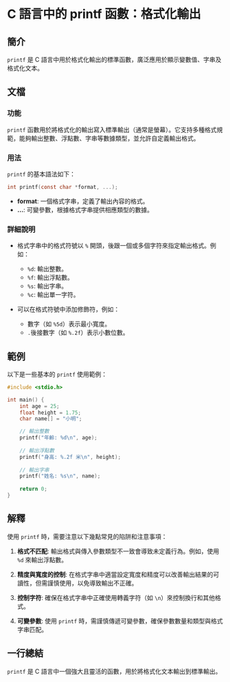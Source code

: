 <!--
Meta Description: # C 語言中的 printf 函數：格式化輸出 ## 簡介 `printf` 是 C 語言中用於格式化輸出的標準函數，廣泛應用於顯示變數值、字串及格式化文本。 ## 文檔 ### 功能 `printf` 函數用於將格式化的輸出寫入標準輸出（通常是螢幕）。它支持多種格式規範，能夠輸出整數、浮點數、字...
Meta Keywords: printf, int, char, format, 可變參數
-->

# C 語言中的 printf 函數：格式化輸出

## 簡介
`printf` 是 C 語言中用於格式化輸出的標準函數，廣泛應用於顯示變數值、字串及格式化文本。

## 文檔
### 功能
`printf` 函數用於將格式化的輸出寫入標準輸出（通常是螢幕）。它支持多種格式規範，能夠輸出整數、浮點數、字串等數據類型，並允許自定義輸出格式。

### 用法
`printf` 的基本語法如下：

```c
int printf(const char *format, ...);
```

- **format**: 一個格式字串，定義了輸出內容的格式。
- **...**: 可變參數，根據格式字串提供相應類型的數據。

### 詳細說明
- 格式字串中的格式符號以 `%` 開頭，後跟一個或多個字符來指定輸出格式。例如：
  - `%d`: 輸出整數。
  - `%f`: 輸出浮點數。
  - `%s`: 輸出字串。
  - `%c`: 輸出單一字符。

- 可以在格式符號中添加修飾符，例如：
  - 數字（如 `%5d`）表示最小寬度。
  - `.`後接數字（如 `%.2f`）表示小數位數。

## 範例
以下是一些基本的 `printf` 使用範例：

```c
#include <stdio.h>

int main() {
    int age = 25;
    float height = 1.75;
    char name[] = "小明";

    // 輸出整數
    printf("年齡: %d\n", age);
    
    // 輸出浮點數
    printf("身高: %.2f 米\n", height);
    
    // 輸出字串
    printf("姓名: %s\n", name);
    
    return 0;
}
```

## 解釋
使用 `printf` 時，需要注意以下幾點常見的陷阱和注意事項：

1. **格式不匹配**: 輸出格式與傳入參數類型不一致會導致未定義行為。例如，使用 `%d` 來輸出浮點數。
   
2. **精度與寬度的控制**: 在格式字串中適當設定寬度和精度可以改善輸出結果的可讀性，但需謹慎使用，以免導致輸出不正確。

3. **控制字符**: 確保在格式字串中正確使用轉義字符（如 `\n`）來控制換行和其他格式。

4. **可變參數**: 使用 `printf` 時，需謹慎傳遞可變參數，確保參數數量和類型與格式字串匹配。

## 一行總結
`printf` 是 C 語言中一個強大且靈活的函數，用於將格式化文本輸出到標準輸出。